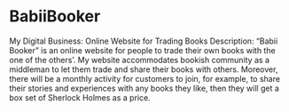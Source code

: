# BabiiBooker

My Digital Business: Online Website for Trading Books 
Description: “Babii Booker” is an online website for people to trade their own books with the one of the others’. My website accommodates bookish community as a middleman to let them trade and share their books with others. Moreover, there will be a monthly activity for customers to join, for example, to share their stories and experiences with any books they like, then they will get a box set of Sherlock Holmes as a price.
